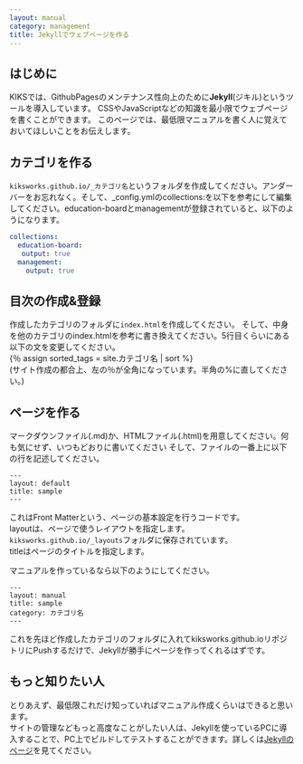 ```yaml
---
layout: manual
category: management
title: Jekyllでウェブページを作る
---
```

## はじめに

KIKSでは、GithubPagesのメンテナンス性向上のために**Jekyll**(ジキル)というツールを導入しています。
CSSやJavaScriptなどの知識を最小限でウェブページを書くことができます。
このページでは、最低限マニュアルを書く人に覚えておいてほしいことをお伝えします。

## カテゴリを作る

`kiksworks.github.io/_カテゴリ名`というフォルダを作成してください。アンダーバーをお忘れなく。そして、_config.ymlのcollections:を以下を参考にして編集してください。education-boardとmanagementが登録されていると、以下のようになります。

```title:_config.yml
collections:
  education-board:
   output: true
  management:
    output: true
```

## 目次の作成&登録
作成したカテゴリのフォルダに`index.html`を作成してください。
そして、中身を他のカテゴリのindex.htmlを参考に書き換えてください。5行目くらいにある以下の文を変更してください。  
{％ assign sorted_tags = site.カテゴリ名 | sort %}  
(サイト作成の都合上、左の％が全角になっています。半角の%に直してください。)

## ページを作る

マークダウンファイル(.md)か、HTMLファイル(.html)を用意してください。何も気にせず、いつもどおりに書いてください
そして、ファイルの一番上に以下の行を記述してください。

```title:FrontMatter
--- 
layout: default  
title: sample  
---
```

これはFront Matterという、ページの基本設定を行うコードです。  
layoutは、ページで使うレイアウトを指定します。
`kiksworks.github.io/_layouts`フォルダに保存されています。  
titleはページのタイトルを指定します。

マニュアルを作っているなら以下のようにしてください。

```title:FrontMatter
--- 
layout: manual  
title: sample 
category: カテゴリ名 
---
```

これを先ほど作成したカテゴリのフォルダに入れてkiksworks.github.ioリポジトリにPushするだけで、Jekyllが勝手にページを作ってくれるはずです。

## もっと知りたい人
とりあえず、最低限これだけ知っていればマニュアル作成くらいはできると思います。  
サイトの管理などもっと高度なことがしたい人は、Jekyllを使っているPCに導入することで、PC上でビルドしてテストすることができます。詳しくは[Jekyllのページ](http://jekyllrb-ja.github.io/)を見てください。
